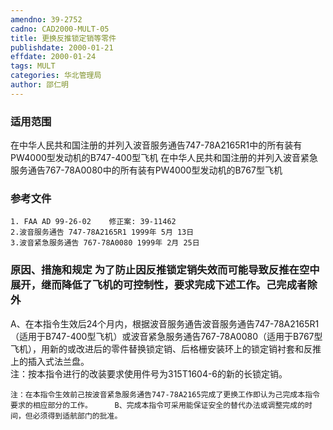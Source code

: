 ```yaml
---
amendno: 39-2752  
cadno: CAD2000-MULT-05  
title: 更换反推锁定销等零件  
publishdate: 2000-01-21  
effdate: 2000-01-24  
tags: MULT  
categories: 华北管理局  
author: 邵仁明  
---
```

  
### 适用范围  
在中华人民共和国注册的并列入波音服务通告747-78A2165R1中的所有装有PW4000型发动机的B747-400型飞机     在中华人民共和国注册的并列入波音紧急服务通告767-78A0080中的所有装有PW4000型发动机的B767型飞机  
  
<!--more-->  
### 参考文件  
    1. FAA AD 99-26-02    修正案: 39-11462  
    2.波音服务通告 747-78A2165R1 1999年 5月 13日  
    3.波音紧急服务通告 767-78A0080 1999年 2月 25日  
  
### 原因、措施和规定 为了防止因反推锁定销失效而可能导致反推在空中展开，继而降低了飞机的可控制性，要求完成下述工作。己完成者除外  
A、在本指令生效后24个月内，根据波音服务通告波音服务通告747-78A2165R1（适用于B747-400型飞机）或波音紧急服务通告767-78A0080（适用于B767型飞机），用新的或改进后的零件替换锁定销、后格栅安装环上的锁定销衬套和反推上的插入式法兰盘。  
    注：按本指令进行的改装要求使用件号为315T1604-6的新的长锁定销。  
      
    注：在本指令生效前己按波音紧急服务通告747-78A2165完成了更换工作即认为己完成本指令要求的相应部分的工作。     B、完成本指令可采用能保证安全的替代办法或调整完成的时间，但必须得到适航部门的批准。  
